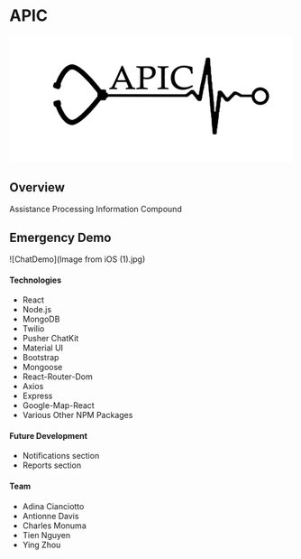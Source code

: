 # APIC 
![Logo](APIC.png)

## Overview
Assistance Processing Information Compound 

## Emergency Demo
![ChatDemo](Image from iOS (1).jpg)

#### Technologies 
* React
* Node.js
* MongoDB
* Twilio
* Pusher ChatKit
* Material UI
* Bootstrap
* Mongoose
* React-Router-Dom
* Axios
* Express
* Google-Map-React
* Various Other NPM Packages

#### Future Development
* Notifications section
* Reports section

#### Team
* Adina Cianciotto
* Antionne Davis
* Charles Monuma
* Tien Nguyen
* Ying Zhou
